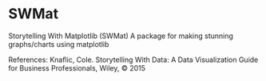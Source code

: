 # SWMat
Storytelling With Matplotlib (SWMat)
A package for making stunning graphs/charts using matplotlib



References:
Knaflic, Cole. Storytelling With Data: A Data Visualization Guide for Business Professionals, Wiley, © 2015
